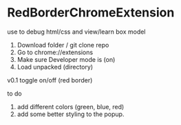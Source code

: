 # RedBorderChromeExtension
use to debug html/css and view/learn box model

1. Download folder / git clone repo 
2. Go to chrome://extensions
3. Make sure Developer mode is (on)
4. Load unpacked (directory)

v0.1
toggle on/off (red border)

to do
1. add different colors (green, blue, red)
2. add some better styling to the popup.
